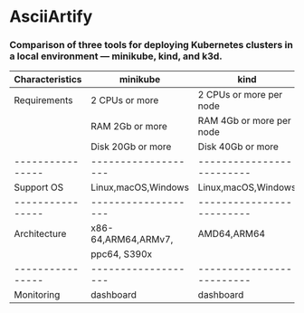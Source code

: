 # AsciiArtify
### Comparison of three tools for deploying Kubernetes clusters in a local environment — minikube, kind, and k3d.

| Characteristics  |       minikube      |           kind           |            k3d           |
| ---------------- | ------------------- |------------------------- |------------------------- |
| Requirements     | 2 CPUs or more      | 2 CPUs or more per node  | 2 CPUs or more per node  |
|                  | RAM 2Gb or more     | RAM 4Gb or more per node | RAM 4Gb or more per node |
|                  | Disk 20Gb or more   | Disk 40Gb or more        | Disk 20Gb or more        |
| ---------------- | ------------------- |------------------------- |------------------------- |
| Support OS       | Linux,macOS,Windows | Linux,macOS,Windows      | Linux,macOS,Windows      |
| ---------------- | ------------------- |------------------------- |------------------------- |
| Architecture     | x86-64,ARM64,ARMv7, | AMD64,ARM64              | AMD64,ARM, ARM64,386     |
|                  | ppc64, S390x        |                          |                          |
| ---------------- | ------------------- |------------------------- |------------------------- |
| Monitoring       | dashboard           | dashboard                |  dashboard               |
